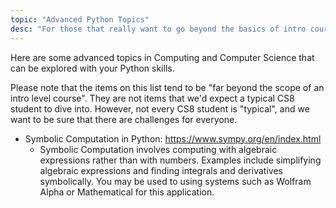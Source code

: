 ```yaml
---
topic: "Advanced Python Topics"
desc: "For those that really want to go beyond the basics of intro course level Python"
---
```


Here are some advanced topics in Computing and Computer Science that can be explored with your Python skills.

Please note that the items on this list tend to be "far beyond the scope of an intro level course".   They are not items that we'd expect
a typical CS8 student to dive into.  However, not every CS8 student is "typical", and we want to be sure that there are challenges
for everyone.

* Symbolic Computation in Python: <https://www.sympy.org/en/index.html>
   * Symbolic Computation involves computing with algebraic expressions rather than with numbers.  Examples include simplifying algebraic expressions and finding integrals and derivatives 
      symbolically.  You may be used to using systems such as Wolfram Alpha or Mathematical for this application.
      
      
